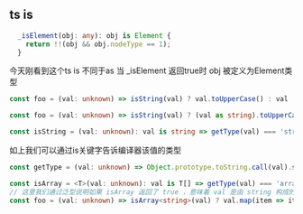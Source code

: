 ## ts is

```ts
  _isElement(obj: any): obj is Element {
    return !!(obj && obj.nodeType == 1);
  }
```
今天刚看到这个ts is 不同于as 当 _isElement 返回true时 obj 被定义为Element类型

```ts
const foo = (val: unknown) => isString(val) ? val.toUpperCase() : val

const foo = (val: unknown) => isString(val) ? (val as string).toUpperCase() : val

const isString = (val: unknown): val is string => getType(val) === 'string'
```
如上我们可以通过is关键字告诉编译器该值的类型

```ts
const getType = (val: unknown) => Object.prototype.toString.call(val).slice(8, -1).toLowerCase()

const isArray = <T>(val: unknown): val is T[] => getType(val) === 'array'
// 这里我们通过泛型说明如果 isArray 返回了 true ，意味着 val 是由 string 构成的数组
const foo = (val: unknown) => isArray<string>(val) ? val.map(item => item.toLowerCase()) : val
```